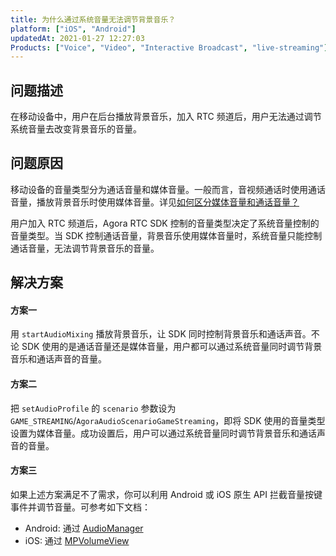 ```yaml
---
title: 为什么通过系统音量无法调节背景音乐？
platform: ["iOS", "Android"]
updatedAt: 2021-01-27 12:27:03
Products: ["Voice", "Video", "Interactive Broadcast", "live-streaming"]
---
```


## 问题描述

在移动设备中，用户在后台播放背景音乐，加入 RTC 频道后，用户无法通过调节系统音量去改变背景音乐的音量。

## 问题原因

移动设备的音量类型分为通话音量和媒体音量。一般而言，音视频通话时使用通话音量，播放背景音乐时使用媒体音量。详见[如何区分媒体音量和通话音量？](./faq/system_volume)

用户加入 RTC 频道后，Agora RTC SDK 控制的音量类型决定了系统音量控制的音量类型。当 SDK 控制通话音量，背景音乐使用媒体音量时，系统音量只能控制通话音量，无法调节背景音乐的音量。

## 解决方案

#### 方案一

用 `startAudioMixing` 播放背景音乐，让 SDK 同时控制背景音乐和通话声音。不论 SDK 使用的是通话音量还是媒体音量，用户都可以通过系统音量同时调节背景音乐和通话声音的音量。

#### 方案二

把 `setAudioProfile` 的 `scenario` 参数设为 `GAME_STREAMING`/`AgoraAudioScenarioGameStreaming`，即将 SDK 使用的音量类型设置为媒体音量。成功设置后，用户可以通过系统音量同时调节背景音乐和通话声音的音量。

#### 方案三

如果上述方案满足不了需求，你可以利用 Android 或 iOS 原生 API 拦截音量按键事件并调节音量。可参考如下文档：

- Android: 通过 [AudioManager](https://developer.android.com/reference/android/media/AudioManager.html)
- iOS: 通过 [MPVolumeView](https://developer.apple.com/documentation/mediaplayer/mpvolumeview)
